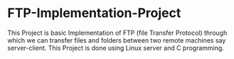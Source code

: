 # FTP-Implementation-Project
This Project is basic Implementation of FTP (file Transfer Protocol) through which we can transfer files and folders between two remote machines say server-client. This Project is done using Linux server and C programming.
